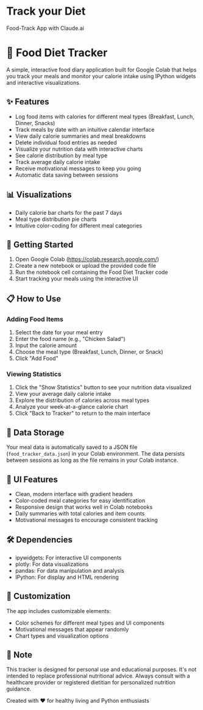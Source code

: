 # Track your Diet
Food-Track App with Claude.ai
# 🥗 Food Diet Tracker

A simple, interactive food diary application built for Google Colab that helps you track your meals and monitor your calorie intake using IPython widgets and interactive visualizations.
 
## ✨ Features

- Log food items with calories for different meal types (Breakfast, Lunch, Dinner, Snacks)
- Track meals by date with an intuitive calendar interface
- View daily calorie summaries and meal breakdowns
- Delete individual food entries as needed
- Visualize your nutrition data with interactive charts
- See calorie distribution by meal type
- Track average daily calorie intake
- Receive motivational messages to keep you going
- Automatic data saving between sessions

## 📊 Visualizations

- Daily calorie bar charts for the past 7 days
- Meal type distribution pie charts
- Intuitive color-coding for different meal categories

## 🚀 Getting Started

1. Open Google Colab (https://colab.research.google.com/)
2. Create a new notebook or upload the provided code file
3. Run the notebook cell containing the Food Diet Tracker code
4. Start tracking your meals using the interactive UI

## 📋 How to Use

### Adding Food Items
1. Select the date for your meal entry
2. Enter the food name (e.g., "Chicken Salad")
3. Input the calorie amount
4. Choose the meal type (Breakfast, Lunch, Dinner, or Snack)
5. Click "Add Food"

### Viewing Statistics
1. Click the "Show Statistics" button to see your nutrition data visualized
2. View your average daily calorie intake
3. Explore the distribution of calories across meal types
4. Analyze your week-at-a-glance calorie chart
5. Click "Back to Tracker" to return to the main interface

## 💾 Data Storage

Your meal data is automatically saved to a JSON file (`food_tracker_data.json`) in your Colab environment. The data persists between sessions as long as the file remains in your Colab instance.

## 🎨 UI Features

- Clean, modern interface with gradient headers
- Color-coded meal categories for easy identification
- Responsive design that works well in Colab notebooks
- Daily summaries with total calories and item counts
- Motivational messages to encourage consistent tracking

## 🛠️ Dependencies

- ipywidgets: For interactive UI components
- plotly: For data visualizations
- pandas: For data manipulation and analysis
- IPython: For display and HTML rendering

## 🧩 Customization

The app includes customizable elements:
- Color schemes for different meal types and UI components
- Motivational messages that appear randomly
- Chart types and visualization options

## 📝 Note

This tracker is designed for personal use and educational purposes. It's not intended to replace professional nutritional advice. Always consult with a healthcare provider or registered dietitian for personalized nutrition guidance.

Created with ❤️ for healthy living and Python enthusiasts
